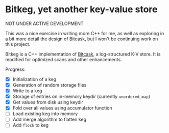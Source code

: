 # Bitkeg, yet another key-value store

NOT UNDER ACTIVE DEVELOPMENT

This was a nice exercise in writing more C++ for me, as well as exploring in a bit more detail the design of Bitcask, but I won't be continuing work on this project.

Bitkeg is a C++ implementation of [Bitcask](https://riak.com/assets/bitcask-intro.pdf),
a log-structured K-V store. It is modified for optimized scans and other enhancements.

Progress:
- [x] Initialization of a keg
- [x] Generation of random storage files
- [x] Write to a keg
- [x] Storage of entries on in-memory keydir (currently `unordered_map`)
- [x] Get values from disk using keydir
- [x] Fold over all values using accumulator function
- [ ] Load existing keg into memory
- [ ] Add merge algorithm to flatten keg
- [ ] Add `flock` to keg
